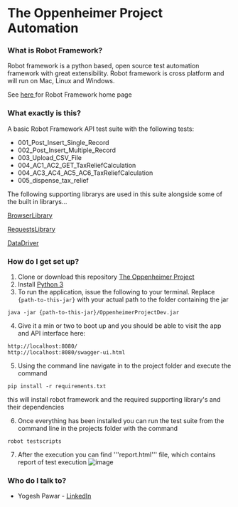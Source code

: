 # The Oppenheimer Project Automation


### What is Robot Framework? ###

Robot framework is a python based, open source test automation framework with great extensibility. Robot framework is cross platform and will run on Mac, Linux and Windows. 

See [here ](https://robotframework.org/)for Robot Framework home page


### What exactly is this? ###

A basic Robot Framework API test suite with the following tests:

* 001_Post_Insert_Single_Record
* 002_Post_Insert_Multiple_Record
* 003_Upload_CSV_File
* 004_AC1_AC2_GET_TaxReliefCalculation
* 004_AC3_AC4_AC5_AC6_TaxReliefCalculation
* 005_dispense_tax_relief

The following supporting librarys are used in this suite alongside some of the built in librarys...

[BrowserLibrary](https://github.com/MarketSquare/robotframework-browser)

[RequestsLibrary](https://github.com/bulkan/robotframework-requests)
  
[DataDriver](https://github.com/Snooz82/robotframework-datadriver)



### How do I get set up? ###

1. Clone or download this repository [The Oppenheimer Project](https://github.com/strengthandwill/oppenheimer-project-dev)
2. Install [Python 3](https://python.org/)
3. To run the application, issue the following to your terminal. Replace `{path-to-this-jar}` with your actual path to the folder containing the jar 
```
java -jar {path-to-this-jar}/OppenheimerProjectDev.jar
```
4. Give it a min or two to boot up and you should be able to visit the app and API interface here:
```
http://localhost:8080/
http://localhost:8080/swagger-ui.html
```
5. Using the command line navigate in to the project folder and execute the command 
```
pip install -r requirements.txt
``` 
   this will install robot framework and the required supporting library's and their dependencies

6. Once everything has been installed you can run the test suite from the command line in the projects folder with the command
```
robot testscripts
``` 
7. After the execution you can find '''report.html''' file, which contains report of test execution ![image](https://user-images.githubusercontent.com/20729169/230257290-1c3d8daf-e80c-4ba9-a833-288cbf1e6d2e.png)





### Who do I talk to? ###

* Yogesh Pawar - [LinkedIn](https://www.linkedin.com/in/yogesh-pawar-73a99856/)
